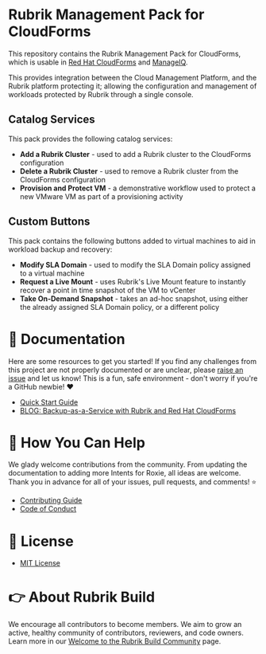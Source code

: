 # Rubrik Management Pack for CloudForms

This repository contains the Rubrik Management Pack for CloudForms, which is usable in [Red Hat CloudForms](https://www.redhat.com/en/technologies/management/cloudforms) and [ManageIQ](https://manageiq.org).

This provides integration between the Cloud Management Platform, and the Rubrik platform protecting it; allowing the configuration and management of workloads protected by Rubrik through a single console.

## Catalog Services

This pack provides the following catalog services:

* **Add a Rubrik Cluster** - used to add a Rubrik cluster to the CloudForms configuration
* **Delete a Rubrik Cluster** - used to remove a Rubrik cluster from the CloudForms configuration
* **Provision and Protect VM** - a demonstrative workflow used to protect a new VMware VM as part of a provisioning activity

## Custom Buttons

This pack contains the following buttons added to virtual machines to aid in workload backup and recovery:

* **Modify SLA Domain** - used to modify the SLA Domain policy assigned to a virtual machine
* **Request a Live Mount** - uses Rubrik's Live Mount feature to instantly recover a point in time snapshot of the VM to vCenter
* **Take On-Demand Snapshot** - takes an ad-hoc snapshot, using either the already assigned SLA Domain policy, or a different policy

# :blue_book: Documentation 

Here are some resources to get you started! If you find any challenges from this project are not properly documented or are unclear, please [raise an issue](https://github.com/rubrikinc/rubrik-management-pack-for-cloudforms/issues/new/choose) and let us know! This is a fun, safe environment - don't worry if you're a GitHub newbie! :heart:

* [Quick Start Guide](https://github.com/rubrikinc/rubrik-management-pack-for-cloudforms/blob/master/docs/quick-start.md)
* [BLOG: Backup-as-a-Service with Rubrik and Red Hat CloudForms](https://www.rubrik.com/blog/backup-as-a-service-rubrik-cloudforms/)

# :muscle: How You Can Help

We glady welcome contributions from the community. From updating the documentation to adding more Intents for Roxie, all ideas are welcome. Thank you in advance for all of your issues, pull requests, and comments! :star:

* [Contributing Guide](CONTRIBUTING.md)
* [Code of Conduct](CODE_OF_CONDUCT.md)

# :pushpin: License

* [MIT License](LICENSE)

# :point_right: About Rubrik Build

We encourage all contributors to become members. We aim to grow an active, healthy community of contributors, reviewers, and code owners. Learn more in our [Welcome to the Rubrik Build Community](https://github.com/rubrikinc/welcome-to-rubrik-build) page.
